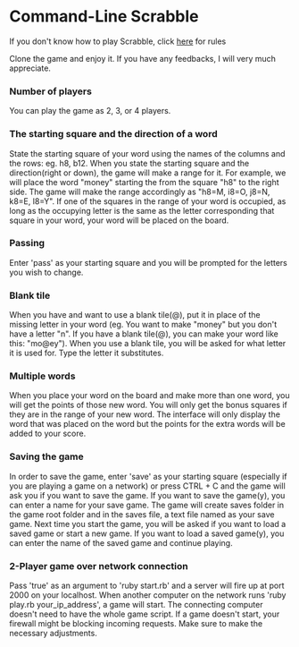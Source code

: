# Command-Line Scrabble

If you don't know how to play Scrabble, click [here](https://en.wikipedia.org/wiki/Scrabble) for rules

Clone the game and enjoy it. If you have any feedbacks, I will very much appreciate.

### Number of players

You can play the game as 2, 3, or 4 players.

### The starting square and the direction of a word

State the starting square of your word using the names of the columns and the rows: eg. h8, b12. When you state the starting square and the direction(right or down), the game will make a range for it. For example, we will place the word "money" starting the from the square "h8" to the right side. The game will make the range accordingly as "h8=M, i8=O, j8=N, k8=E, l8=Y". If one of the squares in the range of your word is occupied, as long as the occupying letter is the same as the letter corresponding that square in your word, your word will be placed on the board.

### Passing

Enter 'pass' as your starting square and you will be prompted for the letters you wish to change.

### Blank tile

When you have and want to use a blank tile(@), put it in place of the missing letter in your word (eg. You want to make "money" but you don't have a letter "n". If you have a blank tile(@), you can make your word like this: "mo@ey"). When you use a blank tile, you will be asked for what letter it is used for. Type the letter it substitutes.

### Multiple words

When you place your word on the board and make more than one word, you will get the points of those new word. You will only get the bonus squares if they are in the range of your new word. The interface will only display the word that was placed on the word but the points for the extra words will be added to your score.

### Saving the game

In order to save the game, enter 'save' as your starting square (especially if you are playing a game on a network) or press CTRL + C and the game will ask you if you want to save the game. If you want to save the game(y), you can enter a name for your save game. The game will create saves folder in the game root folder and in the saves file, a text file named as your save game. Next time you start the game, you will be asked if you want to load a saved game or start a new game. If you want to load a saved game(y), you can enter the name of the saved game and continue playing.

### 2-Player game over network connection

Pass 'true' as an argument to 'ruby start.rb' and a server will fire up at port 2000 on your localhost. When another computer on the network runs 'ruby play.rb your_ip_address', a game will start. The connecting computer doesn't need to have the whole game script. If a game doesn't start, your firewall might be blocking incoming requests. Make sure to make the necessary adjustments.